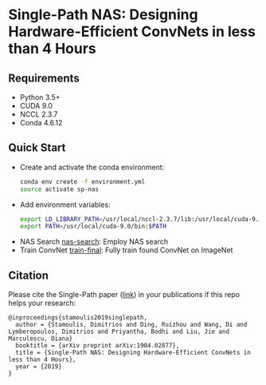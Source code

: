 # Single-Path NAS: Designing Hardware-Efficient ConvNets in less than 4 Hours

## Requirements
* Python 3.5+
* CUDA 9.0
* NCCL 2.3.7
* Conda 4.6.12

## Quick Start
* Create and activate the conda environment: 
  ```bash
  conda env create -f environment.yml
  source activate sp-nas
  ```
* Add environment variables:
  ```bash
  export LD_LIBRARY_PATH=/usr/local/nccl-2.3.7/lib:/usr/local/cuda-9.0/lib64
  export PATH=/usr/local/cuda-9.0/bin:$PATH
  ``` 
* NAS Search [nas-search](/nas-search/): Employ NAS search 
* Train ConvNet [train-final](/train-final/): Fully train found ConvNet on ImageNet

## Citation
Please cite the Single-Path paper ([link](https://arxiv.org/abs/1904.02877)) 
in your publications if this repo helps your research:

    @inproceedings{stamoulis2019singlepath,
      author = {Stamoulis, Dimitrios and Ding, Ruizhou and Wang, Di and Lymberopoulos, Dimitrios and Priyantha, Bodhi and Liu, Jie and Marculescu, Diana}
      booktitle = {arXiv preprint arXiv:1904.02877},
      title = {Single-Path NAS: Designing Hardware-Efficient ConvNets in less than 4 Hours},
      year = {2019}
    }

